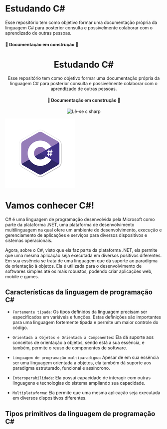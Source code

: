 # Estudando C#
Esse repositório tem como objetivo formar uma documentação própria da linguagem C# para posterior consulta e possivelmente colaborar com o aprendizado de outras pessoas.

#### :construction:  Documentação em construção  :construction:
<div align = "center">

  # Estudando C#
  Esse repositório tem como objetivo formar uma documentação própria da linguagem C# para posterior consulta e possivelmente colaborar com o aprendizado de outras pessoas.

  #### :construction:  Documentação em construção  :construction:

  ![Lê-se c sharp](/assets/imagens/csharp.png)

</div>

<img src="/imagens/csharp.png" alt="Lê-se C Sharp" align="center">

# Vamos conhecer C#!
C# é uma linguagem de programação desenvolvida pela Microsoft como parte da plataforma .NET, uma plataforma de desenvolvimento multilinguagem na qual ofere um ambiente de desenvolvimento, execução e gerenciamento de aplicações e serviços para diversos dispositivos e sistemas operacionais.

Agora, sobre o C#, visto que ela faz parte da plataforma .NET, ela permite que uma mesma aplicação seja executada em diversos positivos diferentes. Em sua essência se trata de uma linguagem que dá suporte ao paradigma de orientação à objetos. Ela é utilizada para o desenvolvimento de softwares simples até os mais robustos, podendo criar aplicações web, mobile e games.

## Características da linguagem de programação C#
- `Fortemente tipada`: Os tipos definidos da linguagem precisam ser especificados em variáveis e funções. Estas definições são importantes para uma linguagem fortemente tipada e permite um maior controle do código.

- `Orientada a Objetos e Orientada a Componentes`: Ela dá suporte aos conceitos de orientação a objetos, sendo está a sua essência, e também, permite o reuso de componentes de software.

- `Linguagem de programação multiparadigma`: Apesar de em sua essência ser uma linguagem orientada a objetos, ela também dá suporte aos paradigma estruturado, funcional e assíncrono.

- `Interoperabilidade`: Ela possui capacidade de interagir com outras linguagens e tecnologias do sistema ampliando sua capacidade.

- `Multiplataforma`: Ela permite que uma mesma aplicação seja executada em diversos dispositivos diferentes.

## Tipos primitivos da linguagem de programação C#
